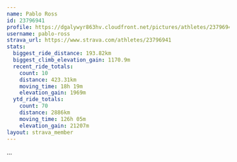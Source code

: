 ```yaml
---
name: Pablo Ross
id: 23796941
profile: https://dgalywyr863hv.cloudfront.net/pictures/athletes/23796941/14615399/1/large.jpg
username: pablo-ross
strava_url: https://www.strava.com/athletes/23796941
stats:
  biggest_ride_distance: 193.82km
  biggest_climb_elevation_gain: 1170.9m
  recent_ride_totals:
    count: 10
    distance: 423.31km
    moving_time: 18h 19m
    elevation_gain: 1969m
  ytd_ride_totals:
    count: 70
    distance: 2886km
    moving_time: 126h 05m
    elevation_gain: 21207m
layout: strava_member
--- 
```

...
